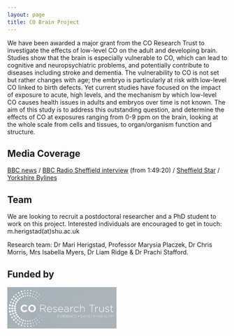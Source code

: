 ```yaml
---
layout: page
title: CO Brain Project
---
```


We have been awarded a major grant from the CO Research Trust to investigate the effects of low-level CO on the adult and developing brain. Studies show that the brain is especially vulnerable to CO, which can lead to cognitive and neuropsychiatric problems, and potentially contribute to diseases including stroke and dementia. The vulnerability to CO is not set but rather changes with age; the embryo is particularly at risk with low-level CO linked to birth defects. Yet current studies have focused on the impact of exposure to acute, high levels, and the mechanism by which low-level CO causes health issues in adults and embryos over time is not known. The aim of this study is to address this outstanding question, and determine the effects of CO at exposures ranging from 0-9 ppm on the brain, looking at the whole scale from cells and tissues, to organ/organism function and structure. 

## Media Coverage
<a href="https://www.bbc.co.uk/news/uk-england-south-yorkshire-65548217">BBC news</a> / <a href="https://www.bbc.co.uk/sounds/play/p0fhhfyk">BBC Radio Sheffield interview</a> (from 1:49:20) / <a href="https://www.thestar.co.uk/news/sheffield-hallam-to-investigate-health-repercussions-of-low-carbon-monoxide-exposure-4138081">Sheffield Star</a> / <a href="https://yorkshirebylines.co.uk/news/health/sheffield-hallam-university-critical-study-to-investigate-effects-of-low-level-exposure-of-carbon-monoxide-on-baby-and-adult-brains/">Yorkshire Bylines</a>

## Team
We are looking to recruit a postdoctoral researcher and a PhD student to work on this project. Interested individuals are encouraged to get in touch: m.herigstad(at)shu.ac.uk

Research team: Dr Mari Herigstad, Professor Marysia Placzek, Dr Chris Morris, Mrs Isabella Myers, Dr Liam Ridge & Dr Prachi Stafford.



## Funded by
<a href="http://www.coresearchtrust.org/"><img src="/assets/CORT_logo.jpg" alt="CO Research Trust" align="middle" style="width: 250px;" /></a>



